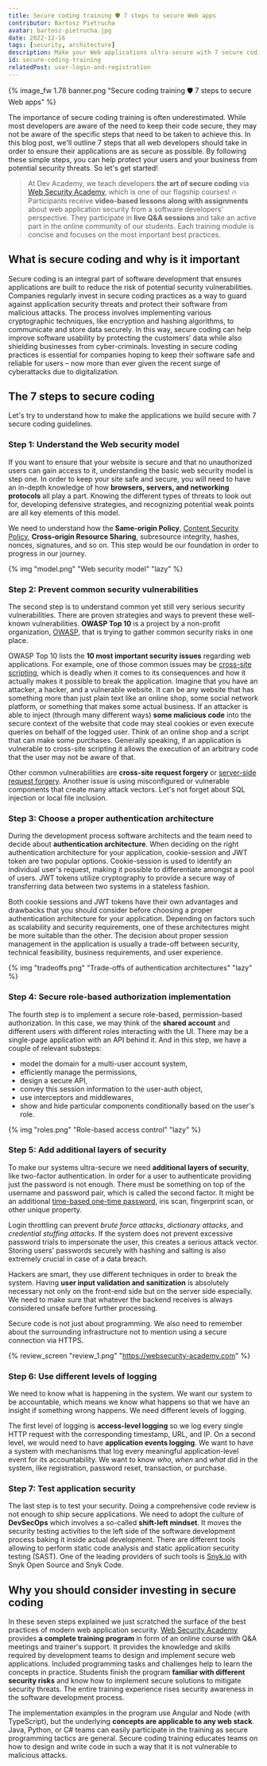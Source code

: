 ```yaml
---
title: Secure coding training 🛡️ 7 steps to secure Web apps
contributor: Bartosz Pietrucha
avatar: bartosz-pietrucha.jpg
date: 2022-12-16
tags: [security, architecture]
description: Make your Web applications ultra-secure with 7 secure coding steps
id: secure-coding-training
relatedPost: user-login-and-registration
---
```

{% image_fw 1.78 banner.png "Secure coding training 🛡️ 7 steps to secure Web apps" %}

The importance of secure coding training is often underestimated. While most developers are aware of the need to keep their code secure, they may not be aware of the specific steps that need to be taken to achieve this. In this blog post, we'll outline 7 steps that all web developers should take in order to ensure their applications are as secure as possible. By following these simple steps, you can help protect your users and your business from potential security threats. So let's get started!

<!-- toc -->

> At Dev Academy, we teach developers **the art of secure coding** via [Web Security Academy](https://websecurity-academy.com), which is one of our flagship courses! 🔥 Participants receive **video-based lessons along with assignments** about web application security from a software developers' perspective. They participate in **live Q&A sessions** and take an active part in the online community of our students. Each training module is concise and focuses on the most important best practices.

## What is secure coding and why is it important

Secure coding is an integral part of software development that ensures applications are built to reduce the risk of potential security vulnerabilities. Companies regularly invest in secure coding practices as a way to guard against application security threats and protect their software from malicious attacks. The process involves implementing various cryptographic techniques, like encryption and hashing algorithms, to communicate and store data securely. In this way, secure coding can help improve software usability by protecting the customers’ data while also shielding businesses from cyber-criminals. Investing in secure coding practices is essential for companies hoping to keep their software safe and reliable for users – now more than ever given the recent surge of cyberattacks due to digitalization.

## The 7 steps to secure coding

Let's try to understand how to make the applications we build secure with 7 secure coding guidelines.

### Step 1: Understand the Web security model

If you want to ensure that your website is secure and that no unauthorized users can gain access to it, understanding the basic web security model is step one. In order to keep your site safe and secure, you will need to have an in-depth knowledge of how **browsers, servers, and networking protocols** all play a part. Knowing the different types of threats to look out for, developing defensive strategies, and recognizing potential weak points are all key elements of this model.

We need to understand how the **Same-origin Policy**, [Content Security Policy](/content-security-policy-in-angular/), **Cross-origin Resource Sharing**, subresource integrity, hashes, nonces, signatures, and so on. This step would be our foundation in order to progress in our journey.

{% img "model.png" "Web security model" "lazy" %}

### Step 2: Prevent common security vulnerabilities

The second step is to understand common yet still very serious security vulnerabilities. There are proven strategies and ways to prevent these well-known vulnerabilities. **OWASP Top 10** is a project by a non-profit organization, [OWASP](https://owasp.org), that is trying to gather common security risks in one place.

OWASP Top 10 lists the **10 most important security issues** regarding web applications. For example, one of those common issues may be [cross-site scripting](/preventing-xss-in-angular/), which is deadly when it comes to its consequences and how it actually makes it possible to break the application. Imagine that you have an attacker, a hacker, and a vulnerable website. It can be any website that has something more than just plain text like an online shop, some social network platform, or something that makes some actual business. If an attacker is able to inject (through many different ways) **some malicious code** into the secure context of the website that code may steal cookies or even execute queries on behalf of the logged user. Think of an online shop and a script that can make some purchases. Generally speaking, if an application is vulnerable to cross-site scripting it allows the execution of an arbitrary code that the user may not be aware of that.

Other common vulnerabilities are **cross-site request forgery** or [server-side request forgery](/server-side-forgery-request/). Another issue is using misconfigured or vulnerable components that create many attack vectors. Let's not forget about SQL injection or local file inclusion.

### Step 3: Choose a proper authentication architecture

During the development process software architects and the team need to decide about **authentication architecture**. When deciding on the right authentication architecture for your application, cookie-session and JWT token are two popular options. Cookie-session is used to identify an individual user's request, making it possible to differentiate amongst a pool of users. JWT tokens utilize cryptography to provide a secure way of transferring data between two systems in a stateless fashion.

Both cookie sessions and JWT tokens have their own advantages and drawbacks that you should consider before choosing a proper authentication architecture for your application. Depending on factors such as scalability and security requirements, one of these architectures might be more suitable than the other. The decision about proper session management in the application is usually a trade-off between security, technical feasibility, business requirements, and user experience.

{% img "tradeoffs.png" "Trade-offs of authentication architectures" "lazy" %}

### Step 4: Secure role-based authorization implementation

The fourth step is to implement a secure role-based, permission-based authorization. In this case, we may think of the **shared account** and different users with different roles interacting with the UI. There may be a single-page application with an API behind it. And in this step, we have a couple of relevant substeps:

*   model the domain for a multi-user account system,
*   efficiently manage the permissions,
*   design a secure API,
*   convey this session information to the user-auth object,
*   use interceptors and middlewares,
*   show and hide particular components conditionally based on the user's role.

{% img "roles.png" "Role-based access control" "lazy" %}

### Step 5: Add additional layers of security

To make our systems ultra-secure we need **additional layers of security**, like two-factor authentication. In order for a user to authenticate providing just the password is not enough. There must be something on top of the username and password pair, which is called the second factor. It might be an additional [time-based one-time password](/angular-otp-verification/), iris scan, fingerprint scan, or other unique property.

Login throttling can prevent *brute force attacks*, *dictionary attacks*, and *credential stuffing attacks*. If the system does not prevent excessive password trials to impersonate the user, this creates a serious attack vector. Storing users' passwords securely with hashing and salting is also extremely crucial in case of a data breach.

Hackers are smart, they use different techniques in order to break the system. Having **user input validation and sanitization** is absolutely necessary not only on the front-end side but on the server side especially. We need to make sure that whatever the backend receives is always considered unsafe before further processing.

Secure code is not just about programming. We also need to remember about the surrounding infrastructure not to mention using a secure connection via HTTPS.

{% review_screen "review_1.png" "https://websecurity-academy.com" %}

### Step 6: Use different levels of logging

We need to know what is happening in the system. We want our system to be accountable, which means we know what happens so that we have an insight if something wrong happens. We need different levels of logging.

The first level of logging is **access-level logging** so we log every single HTTP request with the corresponding timestamp, URL, and IP. On a second level, we would need to have **application events logging**. We want to have a system with mechanisms that log every meaningful application-level event for its accountability. We want to know *who*, *when* and *what* did in the system, like registration, password reset, transaction, or purchase.  

### Step 7: Test application security

The last step is to test your security. Doing a comprehensive code review is not enough to ship secure applications. We need to adopt the culture of **DevSecOps** which involves a so-called **shift-left mindset**. It moves the security testing activities to the left side of the software development process baking it inside actual development. There are different tools allowing to perform static code analysis and static application security testing (SAST). One of the leading providers of such tools is [Snyk.io](https://snyk.io) with Snyk Open Source and Snyk Code.

## Why you should consider investing in secure coding

In these seven steps explained we just scratched the surface of the best practices of modern web application security. [Web Security Academy](https://websecurity-academy.com) provides **a complete training program** in form of an online course with Q&A meetings and trainer's support. It provides the knowledge and skills required by development teams to design and implement secure web applications. Included programming tasks and challenges help to learn the concepts in practice. Students finish the program **familiar with different security risks** and know how to implement secure solutions to mitigate security threats. The entire training experience rises security awareness in the software development process.

The implementation examples in the program use Angular and Node (with TypeScript), but the underlying **concepts are applicable to any web stack**. Java, Python, or C# teams can easily participate in the training as secure programming tactics are general. Secure coding training educates teams on how to design and write code in such a way that it is not vulnerable to malicious attacks.
